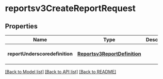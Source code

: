 # reportsv3CreateReportRequest

## Properties
Name | Type | Description | Notes
------------ | ------------- | ------------- | -------------
**reportUnderscoredefinition** | [**Reportsv3ReportDefinition**](Reportsv3ReportDefinition.md) |  | [optional] [default to null]

[[Back to Model list]](../README.md#documentation-for-models) [[Back to API list]](../README.md#documentation-for-api-endpoints) [[Back to README]](../README.md)


